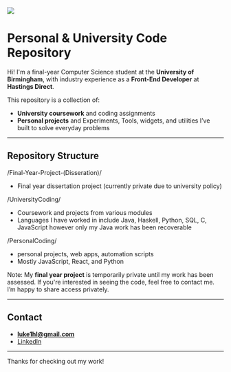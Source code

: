 <img src="https://readme-typing-svg.demolab.com?font=Orbitron&size=40&duration=2000&pause=2000&color=34D058&center=true&vCenter=true&width=1000&height=100&lines=Hi,+I'm+Luke+Horner-Long;Final+Year+CS+Student;Welcome+To+My+Repo" />

# Personal & University Code Repository

Hi! I'm a final-year Computer Science student at the **University of Birmingham**, with industry experience as a **Front-End Developer** at **Hastings Direct**.

This repository is a collection of:
- **University coursework** and coding assignments
- **Personal projects** and Experiments, Tools, widgets, and utilities I’ve built to solve everyday problems

---

## Repository Structure
/Final-Year-Project-(Disseration)/
- Final year dissertation project (currently private due to university policy)

/UniversityCoding/
- Coursework and projects from various modules
- Languages I have worked in include Java, Haskell, Python, SQL, C, JavaScript however only my Java work has been recoverable

/PersonalCoding/
- personal projects, web apps, automation scripts
- Mostly JavaScript, React, and Python

 Note: My **final year project** is temporarily private until my work has been assessed. If you're interested in seeing the code, feel free to contact me. I’m happy to share access privately.

---

## Contact

- **luke1hl@gmail.com**
- [LinkedIn](https://www.linkedin.com/in/lukehornerlong/)

---

Thanks for checking out my work!
